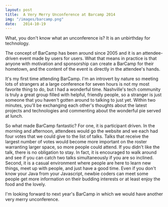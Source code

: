 ```yaml
---
layout: post
title:  A Very Merry Unconference at Barcamp 2014
img: "/images/barcamp.png"
date:   2014-10-19
---
```


What, you don't know what an unconference is? It is an unbirthday for technology.

The concept of BarCamp has been around since 2005 and it is an attendee-driven event made by users for users. What that means in practice is that anyone with motivation and sponsorship can create a BarCamp for their hometown, and the content of the event is directly in the attendee's hands.

It's my first time attending BarCamp. I'm an introvert by nature so meeting lots of strangers at a large conference for seven hours is not my most favorite thing to do, but I had a wonderful time. Nashville's tech community is truly a great group filled with helpful, friendly people, so a stranger is just someone that you haven't gotten around to talking to just yet. Within two minutes, you'll be exchanging each other's thoughts about the latest projects and technologies and commenting about the wonderful pie served at lunch.

So what made BarCamp fantastic? For one, it is participant driven. In the morning and afternoon, attendees would go the website and we each had four votes that we could give to the list of talks. Talks that receive the largest number of votes would become more important on the roster warranting larger space, so more people could attend. If you didn't like the talk, there is no obligation to stay. In fact, it is encouraged to walk around and see if you can catch two talks simultaneously if you are so inclined. Second, it is a casual environment where people are here to learn new things, meet up with people, and just have a good time. Even if you don't know your Java from your Javascript, newbie coders can meet some people get more information on their budding interests or at least enjoy the food and the lovely.

I'm looking forward to next year's BarCamp in which we would have another very merry unconference.
